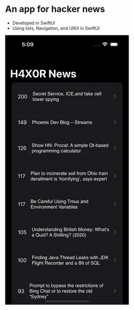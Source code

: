 # An app for hacker news

- Developed in SwiftUI
- Using lists, Navigation, and UIKit in SwiftUI

![App gif](Documentation/appGif.gif)
